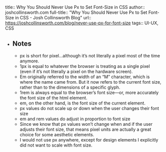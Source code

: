 title:: Why You Should Never Use Px to Set Font-Size in CSS
author:: joshcollinsworth.com
full-title:: "Why You Should Never Use Px to Set Font-Size in CSS - Josh Collinsworth Blog"
url:: https://joshcollinsworth.com/blog/never-use-px-for-font-size
tags:: UI-UX, CSS

- ## Notes
	- px is short for pixel…although it’s not literally a pixel most of the time anymore.
	- 1px is equal to whatever the browser is treating as a single pixel (even if it’s not literally a pixel on the hardware screen).
	- Em originally referred to the width of an “M” character, which is where the name came from. But it now refers to the current font size, rather than to the dimensions of a specific glyph.
	- 1rem is always equal to the browser’s font size—or, more accurately the font size of the html element.
	- em, on the other hand, is the font size of the current element.
	- px values do not scale up or down when the user changes their font size
	- em and rem values do adjust in proportion to font size
	- Since we know that px values won’t change when and if the user adjusts their font size, that means pixel units are actually a great choice for some aesthetic elements.
	- I would not use px anywhere, except for design elements I explicitly did not want to scale with font size.